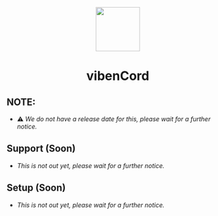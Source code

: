 <p align="center">
  <img width="100" src="https://avatars.githubusercontent.com/u/103536207" />
</p>
<h1 align="center">vibenCord</h1>


## NOTE:
-  :warning: *We do not have a release date for this, please wait for a further notice.*

## Support (Soon)

-   *This is not out yet, please wait for a further notice.*

## Setup (Soon)

-   *This is not out yet, please wait for a further notice.*
